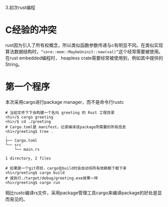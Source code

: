 

3.初次rust编程

# C经验的冲突

rust因为引入了所有权概念，所以类似函数参数传递与c有明显不同。在类似实现算法数据结构时，`“core::mem::MaybeUninit::new(val)”`这个经常需要被使用。在rust embedded编程时， heapless crate需要经常被使用到，例如其中提供的String。



# 第一个程序

本次采用cargo进行package manager，而不是命令行rustc

```shell
# 当前文件下下会构建一个名叫 greeting 的 Rust 工程目录
<hi>/$ cargo greeting
<hi>/$ cd ./greeting 
# Cargo.toml是 manifest，记录编译该package所需要的所有信息
<hi>/greeting$ tree .
.
├── Cargo.toml
└── src
    └── main.rs

1 directory, 2 files

# 如果是一个git项目，cargo在build时会自动将所有依赖都下载下来
<hi>/greeting$ cargo build 
# 或执行./target/debug/greeting.exe效果一样
<hi>/greeting$ cargo run 
```

相比rustc编译rs文件，采用package管理工具cargo来编译package的好处是显而易见的。

